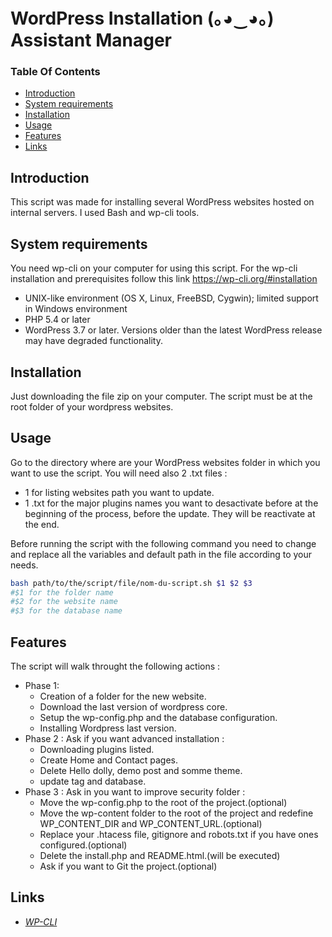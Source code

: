

# WordPress Installation (｡◕‿◕｡) Assistant Manager   


### Table Of Contents
* [Introduction](#intro)
* [System requirements](#prerequisites)
* [Installation](#setup)
* [Usage](#usage)
* [Features](#features)
* [Links](#links)

## Introduction<a name="intro"></a>

This script was made for installing several WordPress websites hosted on internal servers.
I used Bash and wp-cli tools.

## System requirements<a name="prerequisites"></a>

You need wp-cli on your computer for using this script. 
For the wp-cli installation and prerequisites follow this link https://wp-cli.org/#installation

* UNIX-like environment (OS X, Linux, FreeBSD, Cygwin); limited support in Windows environment
* PHP 5.4 or later
* WordPress 3.7 or later. Versions older than the latest WordPress release may have degraded functionality.


## Installation<a name="setup"></a>

Just downloading the file zip on your computer. 
The script must be at the root folder of your wordpress websites.

## Usage<a name="usage"></a>

Go to the directory where are your WordPress websites folder in which you want to use the script. 
You will need also 2 .txt files : 
* 1 for listing websites path you want to update.
* 1 .txt for the major plugins names you want to desactivate before at the beginning of the process, before the update. They will be reactivate at the end.

Before running the script with the following command you need to change and replace all the variables and default path in the file according to your needs.  

```bash
bash path/to/the/script/file/nom-du-script.sh $1 $2 $3 
#$1 for the folder name 
#$2 for the website name 
#$3 for the database name 
```
## Features<a name="features"></a>

The script will walk throught the following actions : 
	
* Phase 1:
	* Creation of a folder for the new website.
	* Download the last version of wordpress core.
	* Setup the wp-config.php and the database configuration.
	* Installing Wordpress last version.
* Phase 2 : Ask if you want advanced installation :
	* Downloading plugins listed.
	* Create Home and Contact pages.
	* Delete Hello dolly, demo post and somme theme.
	* update tag and database.
* Phase 3 : Ask in you want to improve security folder :
	* Move the wp-config.php to the root of the project.(optional)
	* Move the wp-content folder to the root of the project and redefine WP_CONTENT_DIR and WP_CONTENT_URL.(optional)
	* Replace your .htacess file, gitignore and robots.txt if you have ones configured.(optional)
	* Delete the install.php and README.html.(will be executed)
	* Ask if you want to Git the project.(optional)

## Links<a name="links"></a>

* *[WP-CLI](https://wp-cli.org/fr/)*





